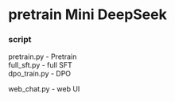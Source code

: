 # pretrain Mini DeepSeek 
### script
pretrain.py - Pretrain   
full_sft.py - full SFT  
dpo_train.py - DPO   

web_chat.py - web UI 
